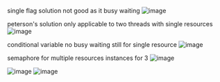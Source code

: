 single flag solution 
not good as it busy waiting
![image](https://github.com/user-attachments/assets/a7f0ea10-33ea-4fb4-a9db-2607c589ff32)


peterson's solution
only applicable to two threads with single resources
![image](https://github.com/user-attachments/assets/a6e6d821-a81d-42b3-8879-cf8d7b27d7f9)


conditional variable
no busy waiting
still for single resource
![image](https://github.com/user-attachments/assets/f9603816-a333-472d-a6ee-1ab6e56f1d4a)


semaphore 
for multiple resources instances
for 3
![image](https://github.com/user-attachments/assets/604ae3ed-d7f4-4823-a578-a6a6b75b41b3)

![image](https://github.com/user-attachments/assets/88fa3603-d18b-4180-90f4-e8090aaaf1b8)
![image](https://github.com/user-attachments/assets/053994c0-6e58-4bbc-b47c-06391b56548e)
